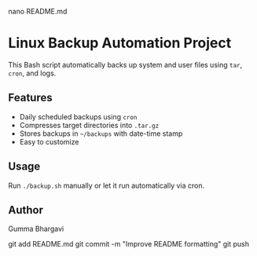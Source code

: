 nano README.md
# Linux Backup Automation Project

This Bash script automatically backs up system and user files using `tar`, `cron`, and logs.

## Features
- Daily scheduled backups using `cron`
- Compresses target directories into `.tar.gz`
- Stores backups in `~/backups` with date-time stamp
- Easy to customize

## Usage
Run `./backup.sh` manually or let it run automatically via cron.

## Author
Gumma Bhargavi

git add README.md
git commit -m "Improve README formatting"
git push

